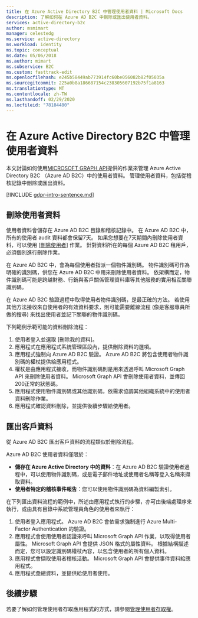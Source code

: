 ```yaml
---
title: 在 Azure Active Directory B2C 中管理使用者資料 | Microsoft Docs
description: 了解如何在 Azure AD B2C 中刪除或匯出使用者資料。
services: active-directory-b2c
author: msmimart
manager: celestedg
ms.service: active-directory
ms.workload: identity
ms.topic: conceptual
ms.date: 05/06/2018
ms.author: mimart
ms.subservice: B2C
ms.custom: fasttrack-edit
ms.openlocfilehash: e245b58449ab773914fc60be056082b82f05035a
ms.sourcegitcommit: 225a0b8a186687154c238305607192b75f1a8163
ms.translationtype: MT
ms.contentlocale: zh-TW
ms.lasthandoff: 02/29/2020
ms.locfileid: "78184480"
---
```

# <a name="manage-user-data-in-azure-active-directory-b2c"></a>在 Azure Active Directory B2C 中管理使用者資料

 本文討論如何使用[MICROSOFT GRAPH API](https://docs.microsoft.com/graph/use-the-api)提供的作業來管理 Azure Active Directory B2C （Azure AD B2C）中的使用者資料。 管理使用者資料，包括從稽核記錄中刪除或匯出資料。

[!INCLUDE [gdpr-intro-sentence.md](../../includes/gdpr-intro-sentence.md)]

## <a name="delete-user-data"></a>刪除使用者資料

使用者資料會儲存在 Azure AD B2C 目錄和稽核記錄中。 在 Azure AD B2C 中，所有的使用者 audit 資料都會保留7天。 如果您想要在7天期間內刪除使用者資料，可以使用 [[刪除使用者](https://docs.microsoft.com/graph/api/user-delete)] 作業。 針對資料所在的每個 Azure AD B2C 租用戶，必須個別進行刪除作業。

在 Azure AD B2C 中，會為每個使用者指派一個物件識別碼。 物件識別碼可作為明確的識別碼，供您在 Azure AD B2C 中用來刪除使用者資料。 依架構而定，物件識別碼可能是跨越財務、行銷與客戶關係管理資料庫等其他服務的實用相互關聯識別碼。

在 Azure AD B2C 驗證過程中取得使用者物件識別碼，是最正確的方法。 若使用其他方法接收來自使用者的有效資料要求，則可能需要離線流程 (像是客服專員所做的搜尋) 來找出使用者並記下關聯的物件識別碼。

下列範例示範可能的資料刪除流程：

1. 使用者登入並選取 [刪除我的資料]。
2. 應用程式在應用程式系統管理區段內，提供刪除資料的選項。
3. 應用程式強制向 Azure AD B2C 驗證。 Azure AD B2C 將包含使用者物件識別碼的權杖提供給應用程式。
4. 權杖是由應用程式接收，而物件識別碼則是用來透過呼叫 Microsoft Graph API 來刪除使用者資料。 Microsoft Graph API 會刪除使用者資料，並傳回200正常的狀態碼。
5. 應用程式使用物件識別碼或其他識別碼，依需求協調其他組織系統中的使用者資料刪除作業。
6. 應用程式確認資料刪除，並提供後續步驟給使用者。

## <a name="export-customer-data"></a>匯出客戶資料

從 Azure AD B2C 匯出客戶資料的流程類似於刪除流程。

Azure AD B2C 使用者資料僅限於：

- **儲存在 Azure Active Directory 中的資料**：在 Azure AD B2C 驗證使用者過程中，可以使用物件識別碼，或是電子郵件地址或使用者名稱等登入名稱來擷取資料。
- **使用者特定的稽核事件報告**：您可以使用物件識別碼為資料編製索引。

在下列匯出資料流程的範例中，所述由應用程式執行的步驟，亦可由後端處理序來執行，或由具有目錄中系統管理員角色的使用者來執行：

1. 使用者登入應用程式。 Azure AD B2C 會依需求強制進行 Azure Multi-Factor Authentication 的驗證。
2. 應用程式會使用使用者認證來呼叫 Microsoft Graph API 作業，以取得使用者屬性。 Microsoft Graph API 會提供 JSON 格式的屬性資料。 根據結構描述而定，您可以設定識別碼權杖內容，以包含使用者的所有個人資料。
3. 應用程式會擷取使用者稽核活動。 Microsoft Graph API 會提供事件資料給應用程式。
4. 應用程式彙總資料，並提供給使用者使用。

## <a name="next-steps"></a>後續步驟

若要了解如何管理使用者存取應用程式的方式，請參閱[管理使用者存取權](manage-user-access.md)。
